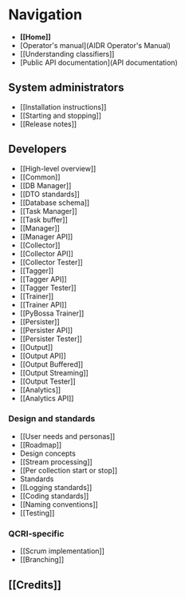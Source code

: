 # Navigation

* **[[Home]]**
* [Operator's manual](AIDR Operator's Manual)
* [[Understanding classifiers]]
* [Public API documentation](API documentation)

## System administrators

* [[Installation instructions]]
* [[Starting and stopping]]
* [[Release notes]]

## Developers

* [[High-level overview]]
* [[Common]]
* [[DB Manager]]
 * [[DTO standards]]
 * [[Database schema]]
* [[Task Manager]]
 * [[Task buffer]]
* [[Manager]]
 * [[Manager API]]
* [[Collector]]
 * [[Collector API]]
 * [[Collector Tester]]
* [[Tagger]]
 * [[Tagger API]]
 * [[Tagger Tester]]
* [[Trainer]]
 * [[Trainer API]]
 * [[PyBossa Trainer]]
* [[Persister]]
 * [[Persister API]]
 * [[Persister Tester]]
* [[Output]]
 * [[Output API]]
 * [[Output Buffered]]
 * [[Output Streaming]]
 * [[Output Tester]]
* [[Analytics]]
 * [[Analytics API]]

### Design and standards

* [[User needs and personas]]
* [[Roadmap]]
* Design concepts
 * [[Stream processing]]
 * [[Per collection start or stop]]
* Standards
 * [[Logging standards]]
 * [[Coding standards]]
 * [[Naming conventions]]
* [[Testing]]

### QCRI-specific

* [[Scrum implementation]]
* [[Branching]]

## [[Credits]]